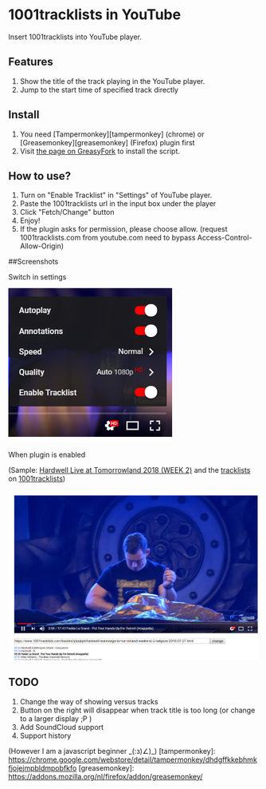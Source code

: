 # 1001tracklists in YouTube

Insert 1001tracklists into YouTube player.

## Features

1. Show the title of the track playing in the YouTube player.
2. Jump to the start time of specified track directly

## Install

1. You need [Tampermonkey][tampermonkey] (chrome) or [Greasemonkey][greasemonkey] (Firefox) plugin first
2. Visit [the page on GreasyFork](https://greasyfork.org/en/scripts/370712-1001tracklists-in-youtube) to install the script.

## How to use?

1. Turn on "Enable Tracklist" in "Settings" of YouTube player.
2. Paste the 1001tracklists url in the input box under the player
3. Click "Fetch/Change" button
4. Enjoy!
5. If the plugin asks for permission, please choose allow. (request 1001tracklists.com from youtube.com need to bypass Access-Control-Allow-Origin)

##Screenshots

Switch in settings

![1532873097331](images/1532873097331.png)

When plugin is enabled

(Sample: [Hardwell Live at Tomorrowland 2018 (WEEK 2)](https://www.youtube.com/watch?v=UD_Nj0sNmpE) and the [tracklists](https://www.1001tracklists.com/tracklist/plpqbpk/hardwell-mainstage-tomorrowland-weekend-2-belgium-2018-07-27.html) on [1001tracklists](https://www.1001tracklists.com))

![1532873354242](images/1532873354242.png)

## TODO

1. Change the way of showing versus tracks 
2. Button on the right will disappear when track title is too long (or change to a larger display ;P )
3. Add SoundCloud support
4. Support history

(However I am a javascript beginner \_\(:з\)∠\)\_)
[tampermonkey]: https://chrome.google.com/webstore/detail/tampermonkey/dhdgffkkebhmkfjojejmpbldmpobfkfo
[greasemonkey]: https://addons.mozilla.org/nl/firefox/addon/greasemonkey/